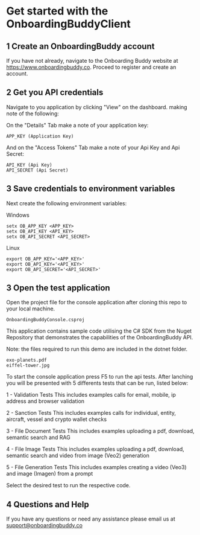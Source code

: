 # Get started with the OnboardingBuddyClient

## 1 Create an OnboardingBuddy account 

If you have not already, navigate to the Onboarding Buddy website at https://www.onboardingbuddy.co.  Proceed to register and create an account.

## 2 Get you API credentials

Navigate to you application by clicking "View" on the dashboard.  making note of the following:

On the "Details" Tab make a note of your application key:
```
APP_KEY (Application Key)
```

And on the "Access Tokens" Tab make a note of your Api Key and Api Secret:
```
API_KEY (Api Key)
API_SECRET (Api Secret)
```

## 3 Save credentials to environment variables

Next create the following environment variables:

Windows
```
setx OB_APP_KEY <APP_KEY>
setx OB_API_KEY <API_KEY>
setx OB_API_SECRET <API_SECRET>
```

Linux
```
export OB_APP_KEY='<APP_KEY>'
export OB_API_KEY='<API_KEY>'
export OB_API_SECRET='<API_SECRET>'
```

## 3 Open the test application 
Open the project file for the console application after cloning this repo to your local machine.

```
OnboardingBuddyConsole.csproj
```

This application contains sample code utilising the C# SDK from the Nuget Repository that demonstrates the capabilities of the OnboardingBuddy API. 

Note: the files required to run this demo are included in the dotnet folder.

```
exo-planets.pdf
eiffel-tower.jpg
```

To start the console application press F5 to run the api tests.  After lanching you will be presented with 5 differents tests that can be run, listed below:

1 - Validation Tests
This includes examples calls for email, mobile, ip address and browser validation

2 - Sanction Tests
This includes examples calls for individual, entity, aircraft, vessel and  crypto wallet checks

3 - File Document Tests
This includes examples uploading a pdf, download, semantic search and RAG

4 - File Image Tests
This includes examples uploading a pdf, download, semantic search and video from image (Veo2) generation

5 - File Generation Tests
This includes examples creating a video (Veo3) and image (Imagen)  from a prompt

Select the desired test to run the respective code.

## 4 Questions and Help

If you have any questions or need any assistance please email us at support@onboardingbuddy.co